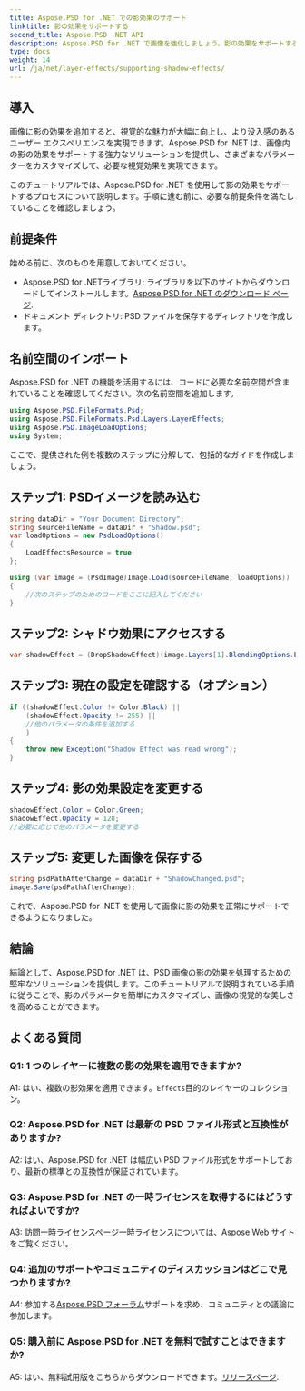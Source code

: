 ```yaml
---
title: Aspose.PSD for .NET での影効果のサポート
linktitle: 影の効果をサポートする
second_title: Aspose.PSD .NET API
description: Aspose.PSD for .NET で画像を強化しましょう。影の効果をサポートする方法をステップごとに学習します。今すぐダウンロードして、視覚的に素晴らしい体験をお楽しみください。
type: docs
weight: 14
url: /ja/net/layer-effects/supporting-shadow-effects/
---
```

## 導入

画像に影の効果を追加すると、視覚的な魅力が大幅に向上し、より没入感のあるユーザー エクスペリエンスを実現できます。Aspose.PSD for .NET は、画像内の影の効果をサポートする強力なソリューションを提供し、さまざまなパラメーターをカスタマイズして、必要な視覚効果を実現できます。

このチュートリアルでは、Aspose.PSD for .NET を使用して影の効果をサポートするプロセスについて説明します。手順に進む前に、必要な前提条件を満たしていることを確認しましょう。

## 前提条件

始める前に、次のものを用意しておいてください。

-  Aspose.PSD for .NETライブラリ: ライブラリを以下のサイトからダウンロードしてインストールします。[Aspose.PSD for .NET のダウンロード ページ](https://releases.aspose.com/psd/net/).
- ドキュメント ディレクトリ: PSD ファイルを保存するディレクトリを作成します。

## 名前空間のインポート

Aspose.PSD for .NET の機能を活用するには、コードに必要な名前空間が含まれていることを確認してください。次の名前空間を追加します。

```csharp
using Aspose.PSD.FileFormats.Psd;
using Aspose.PSD.FileFormats.Psd.Layers.LayerEffects;
using Aspose.PSD.ImageLoadOptions;
using System;
```

ここで、提供された例を複数のステップに分解して、包括的なガイドを作成しましょう。

## ステップ1: PSDイメージを読み込む

```csharp
string dataDir = "Your Document Directory";
string sourceFileName = dataDir + "Shadow.psd";
var loadOptions = new PsdLoadOptions()
{
    LoadEffectsResource = true
};

using (var image = (PsdImage)Image.Load(sourceFileName, loadOptions))
{
    //次のステップのためのコードをここに記入してください
}
```

## ステップ2: シャドウ効果にアクセスする

```csharp
var shadowEffect = (DropShadowEffect)(image.Layers[1].BlendingOptions.Effects[0]);
```

## ステップ3: 現在の設定を確認する（オプション）

```csharp
if ((shadowEffect.Color != Color.Black) ||
    (shadowEffect.Opacity != 255) ||
    //他のパラメータの条件を追加する
    )
{
    throw new Exception("Shadow Effect was read wrong");
}
```

## ステップ4: 影の効果設定を変更する

```csharp
shadowEffect.Color = Color.Green;
shadowEffect.Opacity = 128;
//必要に応じて他のパラメータを変更する
```

## ステップ5: 変更した画像を保存する

```csharp
string psdPathAfterChange = dataDir + "ShadowChanged.psd";
image.Save(psdPathAfterChange);
```

これで、Aspose.PSD for .NET を使用して画像に影の効果を正常にサポートできるようになりました。

## 結論

結論として、Aspose.PSD for .NET は、PSD 画像の影の効果を処理するための堅牢なソリューションを提供します。このチュートリアルで説明されている手順に従うことで、影のパラメータを簡単にカスタマイズし、画像の視覚的な美しさを高めることができます。

## よくある質問

### Q1: 1 つのレイヤーに複数の影の効果を適用できますか?

 A1: はい、複数の影効果を適用できます。`Effects`目的のレイヤーのコレクション。

### Q2: Aspose.PSD for .NET は最新の PSD ファイル形式と互換性がありますか?

A2: はい、Aspose.PSD for .NET は幅広い PSD ファイル形式をサポートしており、最新の標準との互換性が保証されています。

### Q3: Aspose.PSD for .NET の一時ライセンスを取得するにはどうすればよいですか?

 A3: 訪問[一時ライセンスページ](https://purchase.aspose.com/temporary-license/)一時ライセンスについては、Aspose Web サイトをご覧ください。

### Q4: 追加のサポートやコミュニティのディスカッションはどこで見つかりますか?

 A4: 参加する[Aspose.PSD フォーラム](https://forum.aspose.com/c/psd/34)サポートを求め、コミュニティとの議論に参加します。

### Q5: 購入前に Aspose.PSD for .NET を無料で試すことはできますか?

 A5: はい、無料試用版をこちらからダウンロードできます。[リリースページ](https://releases.aspose.com/).